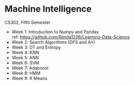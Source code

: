 # Machine Intelligence
CS302, Fifth Semester

- Week 1: Introduction to Numpy and Pandas  
  ref: https://github.com/Renita1206/Learning-Data-Science    
- Week 2: Search Algorithms (DFS and A*)  
- Week 3: DT and Entropy
- Week 4: KNN
- Week 5: ANN
- Week 6: SVM  
- Week 7: Adaboost
- Week 8: HMM
- Week 9: K Means
